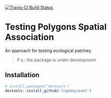 [![Travis-CI Build Status](https://travis-ci.org/lcgodoy/past.svg?branch=master)](https://travis-ci.org/lcgodoy/past)

# Testing Polygons Spatial Association

An approach for testing ecological patches.

> P.s.: the package is under development.  

## Installation 

```r
# install.packages('devtools')
devtools::install_github('lcgodoy/past')
```
